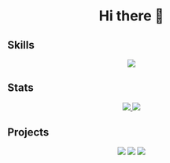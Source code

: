 <h1 align="center">Hi there 👋</h1>

## Skills

<p align="center">
    <a href="#">
        <img src="https://skillicons.dev/icons?i=javascript,typescript,react,vuejs,html,css,python,django,cpp,java,docker">
    </a>
</p>


## Stats
<p align="center">
    <a href="https://github.com/healknix?tab=repositories">
        <img src="https://github-readme-stats.vercel.app/api?username=healknix&theme=darcula&hide_border=true&count_private=true&hide_rank=true&hide=issues&show_icons=true&line_height=24&card_width=399&custom_title=Stats"/>
        <img src="https://github-readme-stats.vercel.app/api/top-langs/?username=healknix&theme=darcula&count_private=true&hide_border=true&layout=compact&card_width=399">
    </a>
</p>

## Projects
<p align="center">
    <a href="https://github.com/healknix/Plants_VS_Zombies_Web"><img src="https://github-readme-stats.vercel.app/api/pin/?username=healknix&theme=darcula&hide_border=true&repo=Plants_VS_Zombies_Web"></a>
    <a href="https://github.com/healknix/react-ether-messenger"><img src="https://github-readme-stats.vercel.app/api/pin/?username=healknix&theme=darcula&hide_border=true&repo=react-ether-messenger"></a>
    <a href="https://github.com/healknix/rig-status-web"><img src="https://github-readme-stats.vercel.app/api/pin/?username=healknix&theme=darcula&hide_border=true&repo=rig-status-web"></a>
</p>

